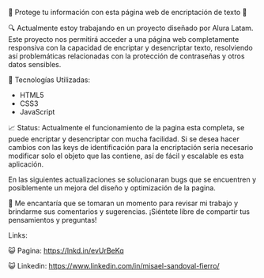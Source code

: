 🚀 Protege tu información con esta página web de encriptación de texto 🚀

🔍 Actualmente estoy trabajando en un proyecto diseñado por Alura Latam. Este proyecto nos permitirá acceder a una página web completamente responsiva con la capacidad de encriptar y desencriptar texto, resolviendo así problemáticas relacionadas con la protección de contraseñas y otros datos sensibles.

🔧 Tecnologías Utilizadas:

* HTML5
* CSS3
* JavaScript

📈 Status: 
Actualmente el funcionamiento de la pagina esta completa, se puede encriptar y desencriptar con mucha facilidad. Si se desea hacer cambios con las keys de identificación para la encriptación seria necesario modificar solo el objeto que las contiene, así de fácil y escalable es esta aplicación.

En las siguientes actualizaciones se solucionaran bugs que se encuentren y posiblemente un mejora del diseño y optimización de la pagina.

💬 Me encantaría que se tomaran un momento para revisar mi trabajo y brindarme sus comentarios y sugerencias. ¡Siéntete libre de compartir tus pensamientos y preguntas!

Links:

😺 Pagina: https://lnkd.in/evUrBeKq

😺 Linkedin: https://www.linkedin.com/in/misael-sandoval-fierro/
